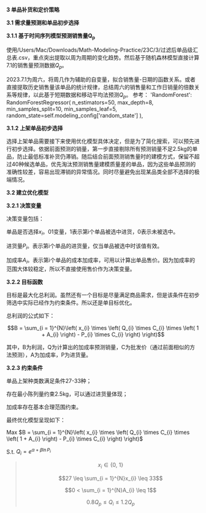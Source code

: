 **3 单品补货和定价策略**

**3.1 需求量预测和单品初步选择**

**3.1.1 基于时间序列模型预测销售量**$\mathbf{Q}_{\mathbf{p}}$

使用/Users/Mac/Downloads/Math-Modeling-Practice/23C/3/过滤后单品级汇总表.csv，重点突出提取以周为周期的变化趋势。然后基于随机森林模型直接计算7.1的销售量预测数据$Q_{p}$。

2023.7.1为周六，将周几作为辅助的自变量，拟合销售量-日期的函数关系。或者直接提取历史销售量该单品的统计规律，总结周六的销售量和工作日销量的倍数关系等规律，以此基于短期数据和移动平均法预测$Q_{p}$。
参考：
'RandomForest': RandomForestRegressor(
                n_estimators=50, max_depth=8, min_samples_split=10, 
                min_samples_leaf=5, random_state=self.modeling_config['random_state']
            ),

**3.1.2 上架单品初步选择**

选择上架单品需要接下来使用优化模型具体决定，但是为了简化搜索，可以预先进行初步选择。依据前面预测的销量，第一步直接剔除所有预测销量不足2.5kg的单品，防止最低标准补货仍滞销。随后结合前面预测销售量时的建模方式，保留不超过40种候选单品，优先淘汰预测销售量建模质量差的单品，因为这些单品预测的准确性较差，容易出现滞销的异常情况。同时尽量避免出现某品类全部不选择的极端情况。

**3.2 建立优化模型**

**3.2.1 决策变量**

决策变量包括：

单品是否选择$x_{i}$。01变量，1表示第i个单品被选中进货，0表示未被选中。

进货量$P_{i}$。表示第i个单品的进货量，仅当单品被选中时该值有效。

加成率$A_{i}$。表示第i个单品的成本加成率，可用以计算出单品售价。因为加成率的范围大体较稳定，所以不直接使用售价作为决策变量。

**3.2.2 目标函数**

目标是最大化总利润。虽然还有一个目标是尽量满足商品需求，但是该条件在初步筛选中实际已经作为约束条件。所以还是单目标优化。

总利润的公式如下：

$$B = \sum_{i = 1}^{N}\left( x_{i} \times \left( Q_{i} \times C_{i} \times \left( 1 + A_{i} \right) - P_{i} \times C_{i} \right) \right)$$

其中，B为利润，Q为计算出的加成率预测销量，C为批发价（通过前面相似的方法预测），A为加成率，P为进货量。

**3.2.3 约束条件**

单品上架种类数满足条件27-33种；

存在最小陈列量约束2.5kg，可以通过进货量体现；

加成率存在基本合理范围约束。

最终优化模型呈现如下：

Max
$B = \sum_{i = 1}^{N}\left( x_{i} \times \left( Q_{i} \times C_{i} \times \left( 1 + A_{i} \right) - P_{i} \times C_{i} \right) \right)$

S.t. $Q_{i} = e^{\alpha + \beta\ln P_{i}}$

> $$x_{i} \in \left\{ 0,\ 1 \right\}$$
>
> $$27 \leq \sum_{i = 1}^{N}x_{i} \leq 33$$
>
> $$0 < \sum_{i = 1}^{N}A_{i} \leq 1$$
>
> $$0.8Q_{p} \leq Q_{i} \leq 1.2Q_{p}$$
